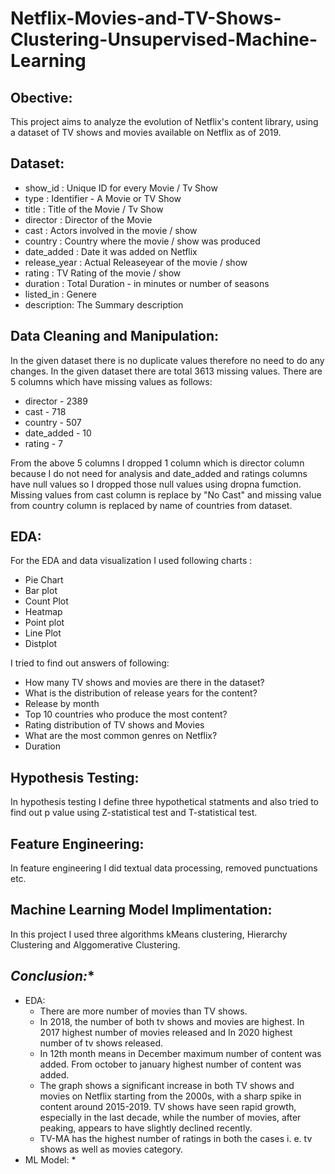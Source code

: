 # Netflix-Movies-and-TV-Shows-Clustering-Unsupervised-Machine-Learning
## **Obective:** 
This project aims to analyze the evolution of Netflix's content library, using a dataset of TV shows and movies available on Netflix as of 2019.
## **Dataset:**
* show_id : Unique ID for every Movie / Tv Show
* type : Identifier - A Movie or TV Show
* title : Title of the Movie / Tv Show
* director : Director of the Movie
* cast : Actors involved in the movie / show
* country : Country where the movie / show was produced
* date_added : Date it was added on Netflix
* release_year : Actual Releaseyear of the movie / show
* rating : TV Rating of the movie / show
* duration : Total Duration - in minutes or number of seasons
* listed_in : Genere
* description: The Summary description
## **Data Cleaning and Manipulation:**
In the given dataset there is no duplicate values therefore no need to do any changes. In the given dataset there are total 3613 missing values.
There are 5 columns which have missing values as follows:
  * director - 2389
  * cast - 718
  * country - 507
  * date_added - 10
  * rating - 7

From the above 5 columns I dropped 1 column which is director column because I do not need for analysis and date_added and ratings columns have null values so I dropped those null values using dropna fumction. Missing values from cast column is replace by "No Cast" and missing value from country column is replaced by name of countries from dataset.
## **EDA:**
For the EDA and data visualization I used following charts :
 * Pie Chart
 * Bar plot
 * Count Plot
 * Heatmap
 * Point plot
 * Line Plot
 * Distplot

I tried to find out answers of following:
 * How many TV shows and movies are there in the dataset?
 * What is the distribution of release years for the content?
 * Release by month
 * Top 10 countries who produce the most content?
 * Rating distribution of TV shows and Movies
 * What are the most common genres on Netflix?
 * Duration
## **Hypothesis Testing:**
In hypothesis testing I define three hypothetical statments and also tried to find out p value using Z-statistical test and T-statistical test.
## **Feature Engineering:**
In feature engineering I did textual data processing, removed punctuations etc.
## **Machine Learning Model Implimentation:**
In this project I used three algorithms kMeans clustering, Hierarchy Clustering and Alggomerative Clustering.
## *Conclusion:**
* EDA:
  * There are more number of movies than TV shows.
  * In 2018, the number of both tv shows and movies are highest. In 2017 highest number of movies released and In 2020 highest number of tv shows released.
  * In 12th month means in December maximum number of content was added. From october to january highest number of content was added.
  * The graph shows a significant increase in both TV shows and movies on Netflix starting from the 2000s, with a sharp spike in content around 2015-2019. TV shows have seen rapid growth, especially in the last decade, while the number of movies, after peaking, appears to have slightly declined recently.
  * TV-MA has the highest number of ratings in both the cases i. e. tv shows as well as movies category.
* ML Model:
  * 
